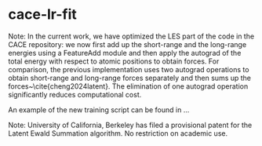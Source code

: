 # cace-lr-fit

Note: 
In the current work, we have optimized the LES part of the code in the CACE repository: we now first add up the short-range and the long-range energies using a FeatureAdd module and then apply the autograd of the total energy with respect to atomic positions to obtain forces. 
For comparison, the previous implementation uses two autograd operations to obtain short-range and long-range forces separately and then sums up the forces~\cite{cheng2024latent}.
The elimination of one autograd operation significantly reduces computational cost.

An example of the new training script can be found in ...

Note: University of California, Berkeley has filed a provisional patent for the Latent Ewald Summation algorithm. No restriction on academic use.
